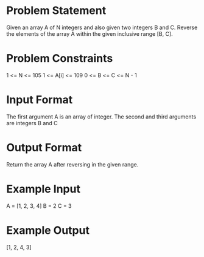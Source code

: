 # Problem Statement

Given an array A of N integers and also given two integers B and C. 
Reverse the elements of the array A within the given inclusive range [B, C].


# Problem Constraints
1 <= N <= 105
1 <= A[i] <= 109
0 <= B <= C <= N - 1


# Input Format
The first argument A is an array of integer.
The second and third arguments are integers B and C

# Output Format
Return the array A after reversing in the given range.

# Example Input

A = [1, 2, 3, 4]
B = 2
C = 3

# Example Output
[1, 2, 4, 3]
